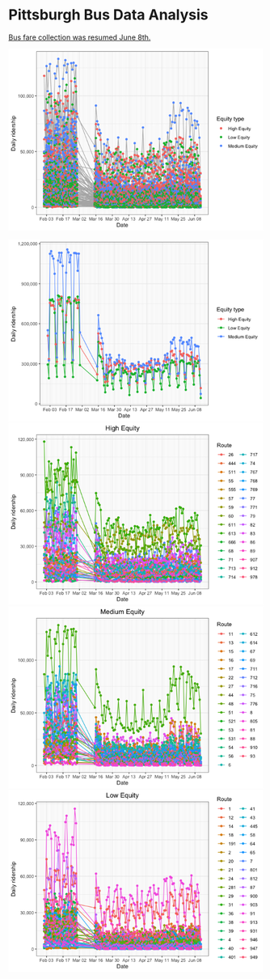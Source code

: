 Pittsburgh Bus Data Analysis
================

[Bus fare collection was resumed
June 8th.](https://www.portauthority.org/covid-19/coronavirus/)

![](pgh_files/figure-gfm/unnamed-chunk-3-1.png)<!-- -->

![](pgh_files/figure-gfm/unnamed-chunk-4-1.png)<!-- -->![](pgh_files/figure-gfm/unnamed-chunk-4-2.png)<!-- -->![](pgh_files/figure-gfm/unnamed-chunk-4-3.png)<!-- -->![](pgh_files/figure-gfm/unnamed-chunk-4-4.png)<!-- -->
